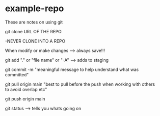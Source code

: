# example-repo
These are notes on using git


git clone URL OF THE REPO

-NEVER CLONE INTO A REPO


When modify or make changes --> always save!!! 

git add "." or "file name"  or "-A" --> adds to staging

git commit -m "meaningful message to help understand what was committed" 

git pull origin main "best to pull before the push when working with others to avoid overlap etc"

git push origin main 

git status --> tells you whats going on